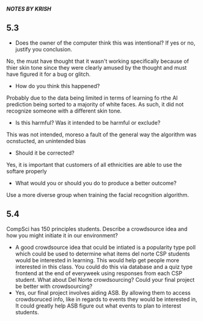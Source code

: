 ***NOTES BY KRISH***

## 5.3
 - Does the owner of the computer think this was intentional? If yes or no, justify you conclusion.
 
 No, the must have thought that it wasn't working specifically because of thier skin tone since they were clearly amused by the thought and must have figured it for a bug or glitch.
 - How do you think this happened?

Probably due to the data being limited in terms of learning fo rthe AI prediction being sorted to a majority of white faces. As such, it did not recognize someone with a different skin tone. 
 - Is this harmful? Was it intended to be harmful or exclude?

This was not intended, moreso a fault of the general way the algorithm was ocnstucted, an unintended bias
 - Should it be corrected?

Yes, it is important that customers of all ethnicities are able to use the softare properly
 - What would you or should you do to produce a better outcome?

Use a more diverse group when training the facial recognition algorithm.  

## 5.4
CompSci has 150 principles students. Describe a crowdsource idea and how you might initiate it in our environment?
  - A good crowdsource idea that oculd be intiated is a popularity type poll which could be used to determine what items del norte CSP students would be interested in learning. This would help get people more interested in this class. You could do this via database and a quiz type frontend at the end of everyweek using responses from each CSP student.
What about Del Norte crowdsourcing? Could your final project be better with crowdsourcing?
 - Yes, our final project involves aiding ASB. By allowing them to access crowdsoruced info, like in regards to events they would be interested in, It could greatly help ASB figure out what events to plan to interest students. 
